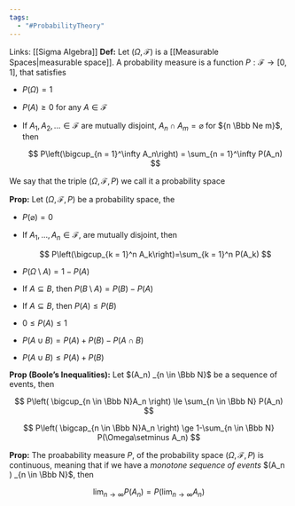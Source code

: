 ```yaml
---
tags:
  - "#ProbabilityTheory"
---
```

Links: [[Sigma Algebra]]
********Def:******** Let $(\Omega, \mathscr F)$ is a [[Measurable Spaces|measurable space]]. A probability measure is a function $P: \mathscr F\to [0,1]$, that satisfies

- $P(\Omega)= 1$
    
- $P(A) \ge0$ for any $A \in \mathscr F$
    
- If $A_1, A_2, \dots\in \mathscr F$ are mutually disjoint, $A_n \cap A_m = \varnothing$ for ${n \Bbb Ne m}$, then
    
    $$ P\left(\bigcup_{n = 1}^\infty A_n\right) = \sum_{n = 1}^\infty P(A_n) $$
    

We say that the triple $(\Omega, \mathscr F, P)$ we call it a probability space

************Prop:************ Let $(\Omega, \mathscr F, P)$ be a probability space, the

- $P (\varnothing ) = 0$
    
- If $A_1, \dots, A_n \in \mathscr F$, are mutually disjoint, then
    
    $$ P\left(\bigcup_{k = 1}^n A_k\right)=\sum_{k = 1}^n P(A_k) $$
    
- $P(\Omega\setminus A) = 1-P(A)$
    
- If $A\subseteq B$, then $P(B\setminus A) = P(B) -P(A)$
    
- If $A\subseteq B$, then $P(A) \le P(B)$
    
- $0 \le P(A) \le 1$
    
- $P(A \cup B) = P(A)+ P(B) -P(A \cap B)$
    
- $P(A\cup B) \le P(A) + P(B)$
    

************Prop (Boole’s Inequalities):************ Let $(A_n) _{n \in \Bbb N}$ be a sequence of events, then

$$ P\left( \bigcup_{n \in \Bbb N}A_n \right) \le \sum_{n \in \Bbb N} P(A_n) $$

$$ P\left( \bigcap_{n \in \Bbb N}A_n \right) \ge 1-\sum_{n \in \Bbb N} P(\Omega\setminus A_n) $$

**********Prop:********** The proabability measure $P$, of the probability space $(\Omega, \mathscr F, P)$ is continuous, meaning that if we have a _monotone sequence of events_ $(A_n ) _{n \in \Bbb N}$, then

$$ \lim_{n \to \infty } P(A_n) = P\left(\lim_{n \to \infty} A_n\right) $$